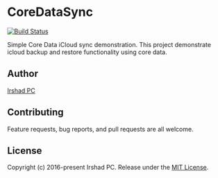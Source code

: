 CoreDataSync
========================

[![Build Status](https://travis-ci.org/irshadpc/CoreData-iCloud-Sync.svg?branch=master)](https://travis-ci.org/irshadpc/CoreData-iCloud-Sync)

Simple Core Data iCloud sync demonstration. This project demonstrate icloud backup and restore functionality using core data.


## Author

[Irshad PC](https://twitter.com/irshadpc111)

## Contributing

Feature requests, bug reports, and pull requests are all welcome.

## License

Copyright (c) 2016-present Irshad PC. Release under the [MIT License](https://github.com/irshadpc/CoreData-iCloud-Sync/blob/master/LICENSE).
